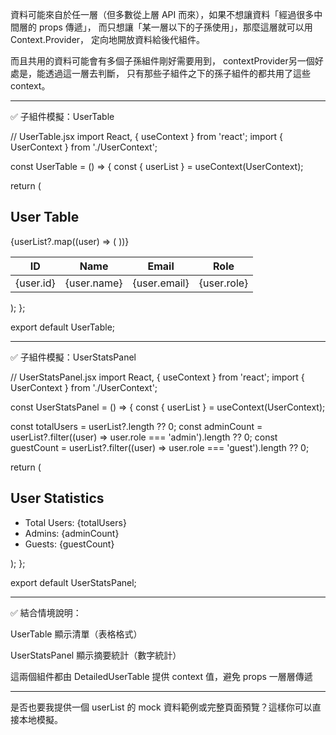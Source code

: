 
資料可能來自於任一層（但多數從上層 API 而來），如果不想讓資料「經過很多中間層的 props 傳遞」，
而只想讓「某一層以下的子孫使用」，那麼這層就可以用 Context.Provider，
定向地開放資料給後代組件。

而且共用的資料可能會有多個子孫組件剛好需要用到，
contextProvider另一個好處是，能透過這一層去判斷，
只有那些子組件之下的孫子組件的都共用了這些context。

---

✅ 子組件模擬：UserTable

// UserTable.jsx
import React, { useContext } from 'react';
import { UserContext } from './UserContext';

const UserTable = () => {
  const { userList } = useContext(UserContext);

  return (
    <div className="p-4">
      <h2 className="text-lg font-bold mb-2">User Table</h2>
      <table className="w-full border-collapse border border-gray-300">
        <thead>
          <tr className="bg-gray-100">
            <th className="border p-2">ID</th>
            <th className="border p-2">Name</th>
            <th className="border p-2">Email</th>
            <th className="border p-2">Role</th>
          </tr>
        </thead>
        <tbody>
          {userList?.map((user) => (
            <tr key={user.id}>
              <td className="border p-2">{user.id}</td>
              <td className="border p-2">{user.name}</td>
              <td className="border p-2">{user.email}</td>
              <td className="border p-2">{user.role}</td>
            </tr>
          ))}
        </tbody>
      </table>
    </div>
  );
};

export default UserTable;


---

✅ 子組件模擬：UserStatsPanel

// UserStatsPanel.jsx
import React, { useContext } from 'react';
import { UserContext } from './UserContext';

const UserStatsPanel = () => {
  const { userList } = useContext(UserContext);

  const totalUsers = userList?.length ?? 0;
  const adminCount = userList?.filter((user) => user.role === 'admin').length ?? 0;
  const guestCount = userList?.filter((user) => user.role === 'guest').length ?? 0;

  return (
    <div className="p-4 mt-4 bg-blue-50 rounded">
      <h2 className="text-lg font-bold mb-2">User Statistics</h2>
      <ul className="list-disc ml-5">
        <li>Total Users: {totalUsers}</li>
        <li>Admins: {adminCount}</li>
        <li>Guests: {guestCount}</li>
      </ul>
    </div>
  );
};

export default UserStatsPanel;


---

✅ 結合情境說明：

UserTable 顯示清單（表格格式）

UserStatsPanel 顯示摘要統計（數字統計）

這兩個組件都由 DetailedUserTable 提供 context 值，避免 props 一層層傳遞



---

是否也要我提供一個 userList 的 mock 資料範例或完整頁面預覽？這樣你可以直接本地模擬。

